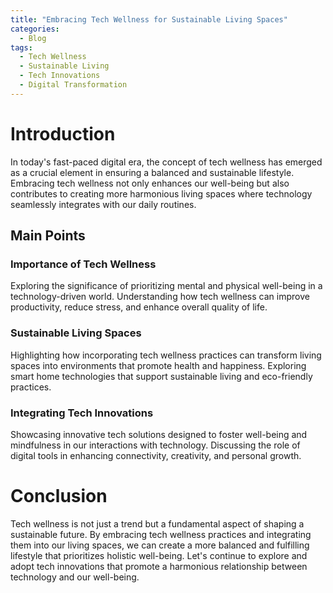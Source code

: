 ```yaml
---
title: "Embracing Tech Wellness for Sustainable Living Spaces"
categories:
  - Blog
tags:
  - Tech Wellness
  - Sustainable Living
  - Tech Innovations
  - Digital Transformation
---
```


# Introduction
In today's fast-paced digital era, the concept of tech wellness has emerged as a crucial element in ensuring a balanced and sustainable lifestyle. Embracing tech wellness not only enhances our well-being but also contributes to creating more harmonious living spaces where technology seamlessly integrates with our daily routines.

## Main Points
### Importance of Tech Wellness
Exploring the significance of prioritizing mental and physical well-being in a technology-driven world.
Understanding how tech wellness can improve productivity, reduce stress, and enhance overall quality of life.

### Sustainable Living Spaces
Highlighting how incorporating tech wellness practices can transform living spaces into environments that promote health and happiness.
Exploring smart home technologies that support sustainable living and eco-friendly practices.

### Integrating Tech Innovations
Showcasing innovative tech solutions designed to foster well-being and mindfulness in our interactions with technology.
Discussing the role of digital tools in enhancing connectivity, creativity, and personal growth.

# Conclusion
Tech wellness is not just a trend but a fundamental aspect of shaping a sustainable future. By embracing tech wellness practices and integrating them into our living spaces, we can create a more balanced and fulfilling lifestyle that prioritizes holistic well-being. Let's continue to explore and adopt tech innovations that promote a harmonious relationship between technology and our well-being.